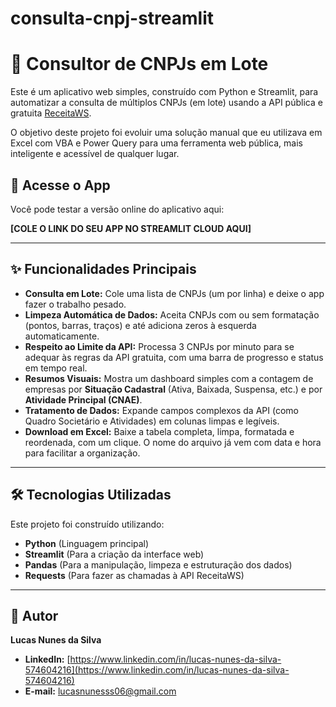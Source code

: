 # consulta-cnpj-streamlit

# 🔎 Consultor de CNPJs em Lote

Este é um aplicativo web simples, construído com Python e Streamlit, para automatizar a consulta de múltiplos CNPJs (em lote) usando a API pública e gratuita [ReceitaWS](https://receitaws.com.br/).

O objetivo deste projeto foi evoluir uma solução manual que eu utilizava em Excel com VBA e Power Query para uma ferramenta web pública, mais inteligente e acessível de qualquer lugar.

## 🚀 Acesse o App

Você pode testar a versão online do aplicativo aqui:

**[COLE O LINK DO SEU APP NO STREAMLIT CLOUD AQUI]**

---

## ✨ Funcionalidades Principais

* **Consulta em Lote:** Cole uma lista de CNPJs (um por linha) e deixe o app fazer o trabalho pesado.
* **Limpeza Automática de Dados:** Aceita CNPJs com ou sem formatação (pontos, barras, traços) e até adiciona zeros à esquerda automaticamente.
* **Respeito ao Limite da API:** Processa 3 CNPJs por minuto para se adequar às regras da API gratuita, com uma barra de progresso e status em tempo real.
* **Resumos Visuais:** Mostra um dashboard simples com a contagem de empresas por **Situação Cadastral** (Ativa, Baixada, Suspensa, etc.) e por **Atividade Principal (CNAE)**.
* **Tratamento de Dados:** Expande campos complexos da API (como Quadro Societário e Atividades) em colunas limpas e legíveis.
* **Download em Excel:** Baixe a tabela completa, limpa, formatada e reordenada, com um clique. O nome do arquivo já vem com data e hora para facilitar a organização.

---

## 🛠️ Tecnologias Utilizadas

Este projeto foi construído utilizando:

* **Python** (Linguagem principal)
* **Streamlit** (Para a criação da interface web)
* **Pandas** (Para a manipulação, limpeza e estruturação dos dados)
* **Requests** (Para fazer as chamadas à API ReceitaWS)

---

## 👤 Autor

**Lucas Nunes da Silva**

* **LinkedIn:** [https://www.linkedin.com/in/lucas-nunes-da-silva-574604216](https://www.linkedin.com/in/lucas-nunes-da-silva-574604216)
* **E-mail:** lucasnunesss06@gmail.com
